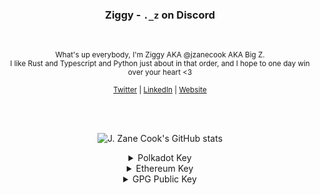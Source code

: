 <h3 align="center">Ziggy - <code>._z</code> on Discord</h3>
<br />
<p align="center"><sub>
  What's up everybody, I'm Ziggy AKA @jzanecook AKA Big Z. 
</sub>
<br />
<sub>
  I like Rust and Typescript and Python just about in that order, and I hope to one day win over your heart <3
</sub></p>

<p align="center"><sub>
  <a href="https://twitter.com/jzanecook">Twitter</a> |
  <a href="https://linkedin.com/in/jzanecook">LinkedIn</a> |
  <a href="https://z90.studio">Website</a>
</sub></p>

<br />
<br />

<p align="center">
  <img align="center" src="https://github-readme-stats.vercel.app/api?username=jzanecook&show_icons=true&theme=chartreuse-dark" alt="J. Zane Cook's GitHub stats" />
</p>

<details align="center">
  <summary>Polkadot Key</summary>

  ```
5ELmozJS4R4bTAUsuYUWtNE4Z5JwtoLZQLyJKFxFgWfX1yNX
  ```
</details>
<details align="center">
  <summary>Ethereum Key</summary>

  ```
0x701a0652197eA48Fca42751FA222979d0214a696
  ```
</details>

<details align="center">
  <summary>GPG Public Key</summary>
  
  
  
  ```gpg
-----BEGIN PGP PUBLIC KEY BLOCK-----

mQINBGXzT8EBEACbCyxmZqvrlCjOc8hihb1PsHC62NEye+C27mGqbqQCdAm27nrW
/ZnaqbkgHPupS/v7VX8zXOgm6E/7MZOIj9BJAllIm2FkyWE46wF8MhoRwOpgHc+p
Lp1HY3vBzUaaDzrWnAxVhFWp3A0QNpXXdeQymMLNUwmvKkJm5fROCFthw2UHeQLE
lCMkDJViLIa0SJqN9dSX7IuEjWWho0WsT8XIZR/xslNPf2v5uq3O3YQWkf2Q+P6Z
XWqvjy/rg+xS0r1i2kpnjdtMnq3yQ3x1fn7AdbRLVpfJTSxx2zBgXJgWuYlC4MAF
PGlbYsntZPY3AeOV9XXy97q291xe8CjRUJzM3LCQRffkX/KQX4uevpUACBC7s3cw
RMkl5fDyjUcAejiXb8q8+y5k7SSa8sClIegeXsO1CO/ZBQxPU+Iaf+gcYRvIDN+C
ZQMscSzJ3vfSXxt4T2j6w7lYr8546S/9uv6Sm//UH9a9WLT91cEu146hLThaI8pX
UAo8FMTvO83u3mPTcpoLMIlUoUxaqwEWbedm/ir5idxlnRqNlZ8ThMAL2icCxVCs
M5e0gtQ58dA34yh9ADqG3NK/eWXjwyNt0mpLPc5XV/ihuMojmXT6ZppLl9eyO3H1
7CslqH/Jzkjxn3OIRmBFhexcUKwZv5Ev8v3egyXO8ivDGBJmofrrDU/WOQARAQAB
tDhKLiBaYW5lIENvb2sgKGh0dHBzOi8vejkwLnN0dWRpbykgPGp6YW5lY29va0B6
OTAuc3R1ZGlvPokCVwQTAQgAQRYhBG6ykdv7A8KfSeOQaxZIf2lwlHA0BQJl80/B
AhsDBQkLRzUABQsJCAcCAiICBhUKCQgLAgQWAgMBAh4HAheAAAoJEBZIf2lwlHA0
SGkP/2n1HlfbwfgPw0DfNlLNnwRuImFb1c6lOnDg5nW8FMZglnrZVg9y3S2+BY0n
jFrSO2SMnV9ddMDqeJcFX8rRTmUQozf4jj+fqwN6JIX6HNt14N49osz8oSxPUxQB
MT1rWyX6fGve3O4jk7AeGlkNtfDjnmNpVBEpK630IUAshy0djSSQN9nP6A4oMy5O
BuVxUMe4JFUZedaVnZU0st11+iRpWe+IswWBXKJh11ymr3KjVH9yZKH54QlA/W6t
Twwq3btWrLbYAkMgIbcOyVe3BGjg6UzIpp+1GpAq/3/KA0ImmOV5zBjOh57KsItp
tjQPTHgLwv2JX7hXiOWdf07KmVnpBEr9nvi5GsJHzn5/o5nNCrzHRa+fPTcpWqOE
jTTzZOhWdTeuVbpJ3VsBDfHYevqbyJg7XNXiuY2YFbmV1+ZAqjLyNLrAmOywhXM/
RE+/UvEOb270PQDSQgPNa19BurvIYtE/ruNsNMcUXH2hhUZV55GiWlghyFDbgf3G
I1KKwkMBmZJFGy0qNnHbop/BiMmTqYJLYbhRHJthf+4f60ehUXRgjPIY/DjJeuGA
+H4jl1vm2vdj2jOmYNvrsNOLuS7uUjbH6uQM5XB58T/tEe3o0aJhyHaNWYcxkjA2
EGmntZyaVNc9eqF/8UL3cg2pptQC1ekGypvMFRhqE3pxNyFquQINBGXzT8EBEADT
xwFvYZV54XBG756lIuTmmttSE1Y+j2W6c83AeXHlsbjeiYE+bRQPlnFKK8Epdqnw
LGu5SHoadvDtQEMgldmHDuBLbuiaF2YMNfejvyQYp1pA8uApWOCHZzOYwues+XB2
rZnG8ldK8FKrz1PGeySNWDc7ARQkmiIB5wQLtH+BMe3fGUfsC/L9IUbndLWbOQVm
myZJONiRmu8fAiXGLfLvim78u/el5p0XWAL3HxkU6mzbnVhv4NFqGajCbu2Zoodd
L0PQJHHcH/LKY5fLKHLtKem1IbtHKQLl0kN6tWOgNvJVZkD4xgZzD4X8jf0Wgk/j
59LbaxcrizT/l/XcDqCa5FDB1r9G/G3KBTxu8UAhDnp6GVCtvEepzCNt8rI46Aps
Wy7/lJOum6a8B7yYRWCsTlIIy5vXc5L9cv1eVA7bbhBcqs5HLoP03QkA0H1PhUM5
4IyHP9pEW6XOb7PY02pNqw5P5XbZbAXAACmbo47LAsE9XrqglDZRkqiz0hUp6tlJ
XJqgwWbSS+6XtUA8AZyhLzHKgUQpOjfSO3EjT0RCF/gtsi11TxjmPRaRcpn952Ff
YCmRQC24CPTzavKkPCP9NDhgFxHcoywY4Y2dBTOIkPv+M1wVM1ZyZj9XBTPxAo9Z
lSLS1psj8C8bqmxI1Xwc4cceVkhn0onRdg9NkUigYQARAQABiQI8BBgBCAAmFiEE
brKR2/sDwp9J45BrFkh/aXCUcDQFAmXzT8ECGwwFCQtHNQAACgkQFkh/aXCUcDRz
3g//UWWSJBUz1S2cOKpXJN0kju0fho0JlpSIDj5LcWqTFBhfrsxJiO+eHcRy3Adf
mpjFX/uNpjQdAUIx5NhJmv79t27uMxAPKd92Vm5KJE49aR/gnzNvDHmmwGfeeugc
/SkTQxsEMR4Vb29Ts7uAo+PeUPSOdSx+3DQKaAlx70wa9SLnCmcftpQngvZGOf0l
hFh3bbW6yh6my8HOLqJ8jjkG0sJ8k8uCR6ceOrSjo5lS9UmScSn6F5Q51HJAAk5T
Tx2jLHzombN5rN8Kvkni9mgH4Yp8Jzf1ZAYzDI1VM+1l4n0SnV3/Ie2urbpwz3p0
VpAoJZoUNDltA92Jrt5tfzkQ9xFuTpdxoNXiSbyhAD1aCMDQ4+qSnpRb42twFixJ
/gJGihO0L6fsuLf8FkpsHSkGMrjNoAwhWNPh/P7zps3Om/szzpOMc4MKU5lYj5K6
DWOgCl2ziZxcDNpadheTh222PBqkDAXnlvafv+8EI0DhULEq7rH4OuAC0J4fDNq6
znOZHGWmNQWlG1T+ldQda6nXfDvKk+uJxJCmhEvpAbvIKRvWBWOHc1b6iM1Lh4uV
cMJQcv4Mco8R8OdVFSUVkov4Dwnhqn0pWt7gujT2XtBel9n1/m84ECSUPBfE8T1G
apULANXE2OPIP/0XDYJo8RgCAXkMarmsROxndgT+rnCokyk=
=H8qI
-----END PGP PUBLIC KEY BLOCK-----
  ```
  
</details>

